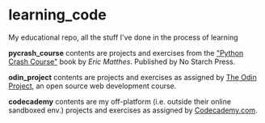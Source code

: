 # learning_code 

My educational repo, all the stuff I've done in the process of learning

**pycrash_course** contents are projects and exercises from the ["Python Crash Course"](https://nostarch.com/python-crash-course-3rd-edition 'Python Crash Course 3rd Ed Book') book by *Eric Matthes*. Published by No Starch Press.

**odin_project** contents are projects and exercises as assigned by [The Odin Project](https://theodinproject.com 'The Odin Poject'), an open source web development course.

**codecademy** contents are my off-platform (i.e. outside their online sandboxed env.) projects and exercises as assigned by [Codecademy.com](https://codecademy.com 'Codecademy').
